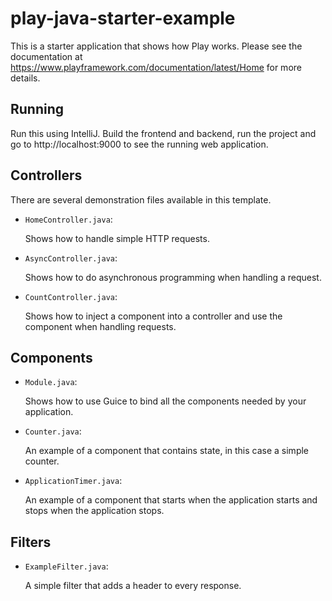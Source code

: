 # play-java-starter-example

This is a starter application that shows how Play works.  Please see the documentation at https://www.playframework.com/documentation/latest/Home for more details.

## Running

Run this using IntelliJ. Build the frontend and backend, run the project and go to http://localhost:9000 to see the running web application.

## Controllers

There are several demonstration files available in this template.

- `HomeController.java`:

  Shows how to handle simple HTTP requests.

- `AsyncController.java`:

  Shows how to do asynchronous programming when handling a request.

- `CountController.java`:

  Shows how to inject a component into a controller and use the component when
  handling requests.

## Components

- `Module.java`:

  Shows how to use Guice to bind all the components needed by your application.

- `Counter.java`:

  An example of a component that contains state, in this case a simple counter.

- `ApplicationTimer.java`:

  An example of a component that starts when the application starts and stops
  when the application stops.

## Filters

- `ExampleFilter.java`:

  A simple filter that adds a header to every response.
